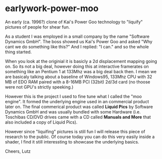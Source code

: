# earlywork-power-moo
An early (ca. 1996?) clone of Kai's Power Goo technology to "liquify" pictures of people for shear fun.

As a student I was employed in a small company by the name "Software Dynamics GmbH". The boss showed us Kai's Power Goo and asked "Why cant we do something like this?" And I replied: "I can." and so the whole thing started.

When you look at the originial it is basicly a 2d displacement mapping going on. So its not a big deal, however doing this at interactive framerates on something like an Pentium 1 at 133Mhz was a big deal back then. I mean we are basicaly talking about a baseline of Windows95, 133Mhz CPU with 32 MB of EDO RAM paired with a 8-16MB PCI (32bit) 2d/3d card (no thoose were not GPU's strictly speeking.)

However this is the project I used to fine tune what I called the "moo engine". It formed the underlying engine used in an commercial product later on. The final commerical product was called **Liquid Pics** by Software Dynamics GmbH and was usually bundled with some Hardware (i.e. Toschibas CD/DVD drives came with a CD called **Manuals and More** that also included a copy of Liquid Pics).

However since "liquifing" pictures is still fun I will release this piece of research to the public. Of course today you can do this very easily inside a shader, I find it still interessting to showcase the underlying basics.

Cheers,
Lutz

